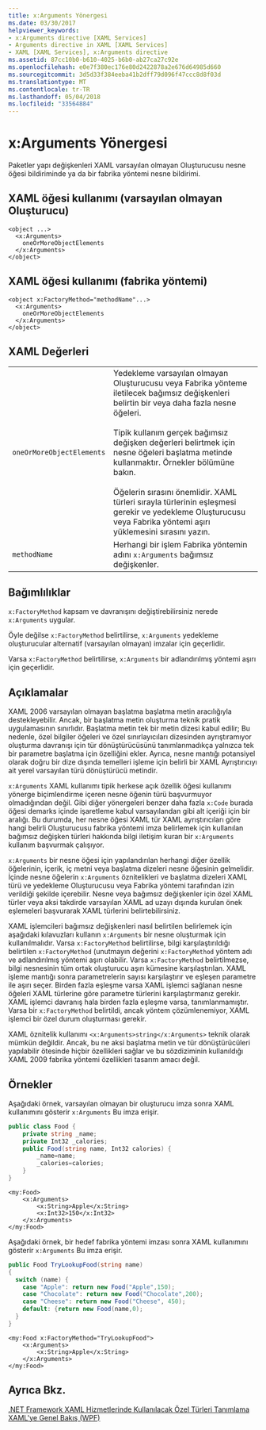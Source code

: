 ```yaml
---
title: x:Arguments Yönergesi
ms.date: 03/30/2017
helpviewer_keywords:
- x:Arguments directive [XAML Services]
- Arguments directive in XAML [XAML Services]
- XAML [XAML Services], x:Arguments directive
ms.assetid: 87cc10b0-b610-4025-b6b0-ab27ca27c92e
ms.openlocfilehash: e0e7f380ec176e80d2422878a2e676d64985d660
ms.sourcegitcommit: 3d5d33f384eeba41b2dff79d096f47ccc8d8f03d
ms.translationtype: MT
ms.contentlocale: tr-TR
ms.lasthandoff: 05/04/2018
ms.locfileid: "33564884"
---
```

# <a name="xarguments-directive"></a>x:Arguments Yönergesi
Paketler yapı değişkenleri XAML varsayılan olmayan Oluşturucusu nesne öğesi bildiriminde ya da bir fabrika yöntemi nesne bildirimi.  
  
## <a name="xaml-element-usage-nondefault-constructor"></a>XAML öğesi kullanımı (varsayılan olmayan Oluşturucu)  
  
```  
<object ...>  
  <x:Arguments>  
    oneOrMoreObjectElements  
  </x:Arguments>  
</object>  
```  
  
## <a name="xaml-element-usage-factory-method"></a>XAML öğesi kullanımı (fabrika yöntemi)  
  
```  
<object x:FactoryMethod="methodName"...>  
  <x:Arguments>  
    oneOrMoreObjectElements  
  </x:Arguments>  
</object>  
```  
  
## <a name="xaml-values"></a>XAML Değerleri  
  
|||  
|-|-|  
|`oneOrMoreObjectElements`|Yedekleme varsayılan olmayan Oluşturucusu veya Fabrika yönteme iletilecek bağımsız değişkenleri belirtin bir veya daha fazla nesne öğeleri.<br /><br /> Tipik kullanım gerçek bağımsız değişken değerleri belirtmek için nesne öğeleri başlatma metinde kullanmaktır. Örnekler bölümüne bakın.<br /><br /> Öğelerin sırasını önemlidir. XAML türleri sırayla türlerinin eşleşmesi gerekir ve yedekleme Oluşturucusu veya Fabrika yöntemi aşırı yüklemesini sırasını yazın.|  
|`methodName`|Herhangi bir işlem Fabrika yöntemin adını `x:Arguments` bağımsız değişkenler.|  
  
## <a name="dependencies"></a>Bağımlılıklar  
 `x:FactoryMethod` kapsam ve davranışını değiştirebilirsiniz nerede `x:Arguments` uygular.  
  
 Öyle değilse `x:FactoryMethod` belirtilirse, `x:Arguments` yedekleme oluşturucular alternatif (varsayılan olmayan) imzalar için geçerlidir.  
  
 Varsa `x:FactoryMethod` belirtilirse, `x:Arguments` bir adlandırılmış yöntemi aşırı için geçerlidir.  
  
## <a name="remarks"></a>Açıklamalar  
 XAML 2006 varsayılan olmayan başlatma başlatma metin aracılığıyla destekleyebilir. Ancak, bir başlatma metin oluşturma teknik pratik uygulamasının sınırlıdır. Başlatma metin tek bir metin dizesi kabul edilir; Bu nedenle, özel bilgiler öğeleri ve özel sınırlayıcıları dizesinden ayrıştıramıyor oluşturma davranışı için tür dönüştürücüsünü tanımlanmadıkça yalnızca tek bir parametre başlatma için özelliğini ekler. Ayrıca, nesne mantığı potansiyel olarak doğru bir dize dışında temelleri işleme için belirli bir XAML Ayrıştırıcıyı ait yerel varsayılan türü dönüştürücü metindir.  
  
 `x:Arguments` XAML kullanımı tipik herkese açık özellik öğesi kullanımı yönerge biçimlendirme içeren nesne öğenin türü başvurmuyor olmadığından değil. Gibi diğer yönergeleri benzer daha fazla `x:Code` burada öğesi demarks içinde işaretleme kabul varsayılandan gibi alt içeriği için bir aralığı. Bu durumda, her nesne öğesi XAML tür XAML ayrıştırıcıları göre hangi belirli Oluşturucusu fabrika yöntemi imza belirlemek için kullanılan bağımsız değişken türleri hakkında bilgi iletişim kuran bir `x:Arguments` kullanım başvurmak çalışıyor.  
  
 `x:Arguments` bir nesne öğesi için yapılandırılan herhangi diğer özellik öğelerinin, içerik, iç metni veya başlatma dizeleri nesne öğesinin gelmelidir. İçinde nesne öğelerin `x:Arguments` öznitelikleri ve başlatma dizeleri XAML türü ve yedekleme Oluşturucusu veya Fabrika yöntemi tarafından izin verildiği şekilde içerebilir. Nesne veya bağımsız değişkenler için özel XAML türler veya aksi takdirde varsayılan XAML ad uzayı dışında kurulan önek eşlemeleri başvurarak XAML türlerini belirtebilirsiniz.  
  
 XAML işlemcileri bağımsız değişkenleri nasıl belirtilen belirlemek için aşağıdaki kılavuzları kullanın `x:Arguments` bir nesne oluşturmak için kullanılmalıdır. Varsa `x:FactoryMethod` belirtilirse, bilgi karşılaştırıldığı belirtilen `x:FactoryMethod` (unutmayın değerini `x:FactoryMethod` yöntem adı ve adlandırılmış yöntemi aşırı olabilir. Varsa `x:FactoryMethod` belirtilmezse, bilgi nesnesinin tüm ortak oluşturucu aşırı kümesine karşılaştırılan. XAML işleme mantığı sonra parametrelerin sayısı karşılaştırır ve eşleşen parametre ile aşırı seçer. Birden fazla eşleşme varsa XAML işlemci sağlanan nesne öğeleri XAML türlerine göre parametre türlerini karşılaştırmanız gerekir. XAML işlemci davranış hala birden fazla eşleşme varsa, tanımlanmamıştır. Varsa bir `x:FactoryMethod` belirtildi, ancak yöntem çözümlenemiyor, XAML işlemci bir özel durum oluşturması gerekir.  
  
 XAML öznitelik kullanımı `<x:Arguments>string</x:Arguments>` teknik olarak mümkün değildir. Ancak, bu ne aksi başlatma metin ve tür dönüştürücüleri yapılabilir ötesinde hiçbir özellikleri sağlar ve bu sözdiziminin kullanıldığı XAML 2009 fabrika yöntemi özellikleri tasarım amacı değil.  
  
## <a name="examples"></a>Örnekler  
 Aşağıdaki örnek, varsayılan olmayan bir oluşturucu imza sonra XAML kullanımını gösterir `x:Arguments` Bu imza erişir.  
  
```csharp  
public class Food {  
    private string _name;  
    private Int32 _calories;  
    public Food(string name, Int32 calories) {  
        _name=name;  
        _calories=calories;  
    }  
}  
```  
  
```xaml  
<my:Food>  
    <x:Arguments>  
        <x:String>Apple</x:String>  
        <x:Int32>150</x:Int32>  
    </x:Arguments>  
</my:Food>  
```  
  
 Aşağıdaki örnek, bir hedef fabrika yöntemi imzası sonra XAML kullanımını gösterir `x:Arguments` Bu imza erişir.  
  
```csharp  
public Food TryLookupFood(string name)  
{  
  switch (name) {  
    case "Apple": return new Food("Apple",150);  
    case "Chocolate": return new Food("Chocolate",200);  
    case "Cheese": return new Food("Cheese", 450);  
    default: {return new Food(name,0);  
  }  
}  
```  
  
```xaml  
<my:Food x:FactoryMethod="TryLookupFood">  
    <x:Arguments>  
        <x:String>Apple</x:String>  
    </x:Arguments>  
</my:Food>  
```  
  
## <a name="see-also"></a>Ayrıca Bkz.  
 [.NET Framework XAML Hizmetlerinde Kullanılacak Özel Türleri Tanımlama](../../../docs/framework/xaml-services/defining-custom-types-for-use-with-net-framework-xaml-services.md)  
 [XAML'ye Genel Bakış (WPF)](../../../docs/framework/wpf/advanced/xaml-overview-wpf.md)
